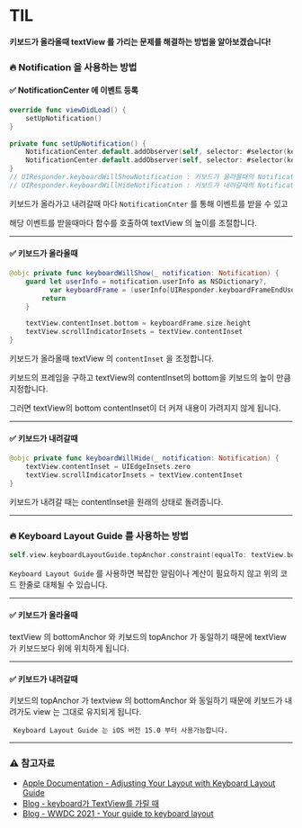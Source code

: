 # TIL

**키보드가 올라올때 textView 를 가리는 문제를 해결하는 방법을 알아보겠습니다!** 

### 🔥 Notification 을 사용하는 방법

#### ✅ NotificationCenter 에 이벤트 등록
~~~ swift
override func viewDidLoad() {
    setUpNotification()
}
    
private func setUpNotification() {
    NotificationCenter.default.addObserver(self, selector: #selector(keyboardWillShow), name: UIResponder.keyboardWillShowNotification, object: nil)
    NotificationCenter.default.addObserver(self, selector: #selector(keyboardWillHide), name: UIResponder.keyboardWillHideNotification, object: nil)
}
// UIResponder.keyboardWillShowNotification : 키보드가 올라올때의 Notification
// UIResponder.keyboardWillHideNotification : 키보드가 내려갈때의 Notification
~~~

키보드가 올라가고 내려갈때 마다 `NotificationCnter` 를 통해 이벤트를 받을 수 있고

해당 이벤트를 받을때마다 함수를 호출하여 textView 의 높이를 조절합니다. 

***

#### ✅ 키보드가 올라올때
~~~ swift
@objc private func keyboardWillShow(_ notification: Notification) {
    guard let userInfo = notification.userInfo as NSDictionary?,
          var keyboardFrame = (userInfo[UIResponder.keyboardFrameEndUserInfoKey] as? NSValue)?.cgRectValue else {
        return
    }
    
    textView.contentInset.bottom = keyboardFrame.size.height
    textView.scrollIndicatorInsets = textView.contentInset
}
~~~

키보드가 올라올때 textView 의 `contentInset` 을 조정합니다.

키보드의 프레임을 구하고 textView의 contentInset의 bottom을 키보드의 높이 만큼 지정합니다.

그러면 textView의 bottom contentInset이 더 커져 내용이 가려지지 않게 됩니다.

***

#### ✅ 키보드가 내려갈때
~~~ swift
@objc private func keyboardWillHide(_ notification: Notification) {
    textView.contentInset = UIEdgeInsets.zero
    textView.scrollIndicatorInsets = textView.contentInset
}
~~~

키보드가 내려갈 때는 contentInset을 원래의 상태로 돌려줍니다.

***

### 🔥 Keyboard Layout Guide 를 사용하는 방법

~~~ swift
self.view.keyboardLayoutGuide.topAnchor.constraint(equalTo: textView.bottomAnchor).isActive = true
~~~

`Keyboard Layout Guide` 를 사용하면 복잡한 알림이나 계산이 필요하지 않고 위의 코드 한줄로 대체될 수 있습니다.

***

#### ✅ 키보드가 올라올때

textView 의 bottomAnchor 와 키보드의 topAnchor 가 동일하기 때문에 textView 가 키보드보다 위에 위치하게 됩니다.

***

#### ✅ 키보드가 내려갈때

키보드의 topAnchor 가 textview 의 bottomAnchor 와 동일하기 때문에 키보드가 내려가도 view 는 그대로 유지되게 됩니다.

~~~
 Keyboard Layout Guide 는 iOS 버전 15.0 부터 사용가능합니다.
~~~

***

### ⚠️ 참고자료
- [Apple Documentation - Adjusting Your Layout with Keyboard Layout Guide](https://developer.apple.com/documentation/uikit/keyboards_and_input/adjusting_your_layout_with_keyboard_layout_guide)
- [Blog - keyboard가 TextView를 가릴 때](https://velog.io/@qudgh849/keyboard%EA%B0%80-TextView%EB%A5%BC-%EA%B0%80%EB%A6%B4-%EB%95%8C)
- [Blog - WWDC 2021 - Your guide to keyboard layout](https://nyancoder.tistory.com/43)

